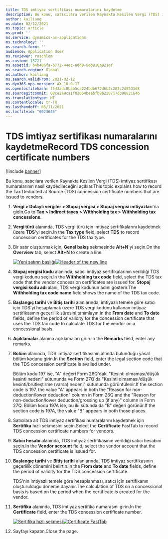```yaml
---
title: TDS imtiyaz sertifikası numaralarını kaydetme
description: Bu konu, satıcılara verilen Kaynakta Kesilen Vergi (TDS) imtiyaz sertifikası numaralarının nasıl kaydedileceğini açıklar.
author: kailiang
ms.date: 02/12/2021
ms.topic: article
ms.prod: ''
ms.service: dynamics-ax-applications
ms.technology: ''
ms.search.form: ''
audience: Application User
ms.reviewer: roschlom
ms.custom: 15721
ms.assetid: b4b406fa-b772-44ec-8dd8-8eb818a921ef
ms.search.region: Global
ms.author: kailiang
ms.search.validFrom: 2021-02-12
ms.dyn365.ops.version: AX 10.0.17
ms.openlocfilehash: f543adc8bab5ca224bdb672d6b3c282c2d8531d8
ms.sourcegitcommit: 08ce2a9ca1f02064beabfb9b228717d39882164b
ms.translationtype: HT
ms.contentlocale: tr-TR
ms.lasthandoff: 05/11/2021
ms.locfileid: "6023646"
---
```

# <a name="record-tds-concession-certificate-numbers"></a><span data-ttu-id="40930-103">TDS imtiyaz sertifikası numaralarını kaydetme</span><span class="sxs-lookup"><span data-stu-id="40930-103">Record TDS concession certificate numbers</span></span>

[!include [banner](../includes/banner.md)]

<span data-ttu-id="40930-104">Bu konu, satıcılara verilen Kaynakta Kesilen Vergi (TDS) imtiyaz sertifikası numaralarının nasıl kaydedileceğini açıklar.</span><span class="sxs-lookup"><span data-stu-id="40930-104">This topic explains how to record the Tax Deducted at Source (TDS) concession certificate numbers that are issued to vendors.</span></span>

1. <span data-ttu-id="40930-105">**Vergi \> Dolaylı vergiler \> Stopaj vergisi \> Stopaj vergisi imtiyazları**'na gidin.</span><span class="sxs-lookup"><span data-stu-id="40930-105">Go to **Tax \> Indirect taxes \> Withholding tax \> Withholding tax concessions**.</span></span>
2. <span data-ttu-id="40930-106">**Vergi türü** alanında, TDS vergi türü için imtiyaz sertifikalarını kaydetmek üzere **TDS**'yi seçin.</span><span class="sxs-lookup"><span data-stu-id="40930-106">In the **Tax type** field, select **TDS** to record concession certificates for the TDS tax type.</span></span>
3. <span data-ttu-id="40930-107">Bir satır oluşturmak için, **Genel bakış** sekmesinde **Alt+N**'yi seçin.</span><span class="sxs-lookup"><span data-stu-id="40930-107">On the **Overview** tab, select **Alt+N** to create a line.</span></span>

    <span data-ttu-id="40930-108">[![Yeni satırın başlığı](./media/apac-ind-TDS-34.png)](./media/apac-ind-TDS-34.png)</span><span class="sxs-lookup"><span data-stu-id="40930-108">[![Header of the new line](./media/apac-ind-TDS-34.png)](./media/apac-ind-TDS-34.png)</span></span>

4. <span data-ttu-id="40930-109">**Stopaj vergisi kodu** alanında, satıcı imtiyaz sertifikalarının verildiği TDS vergi kodunu seçin.</span><span class="sxs-lookup"><span data-stu-id="40930-109">In the **Withholding tax code** field, select the TDS tax code that the vendor concession certificates are issued for.</span></span> <span data-ttu-id="40930-110">**Stopaj vergisi kodu adı** alanı, TDS vergi kodunun adını gösterir.</span><span class="sxs-lookup"><span data-stu-id="40930-110">The **Withholding tax code name** field shows the name of the TDS tax code.</span></span>
5. <span data-ttu-id="40930-111">**Başlangıç tarihi** ve **Bitiş tarihi** alanlarında, imtiyazlı temele göre satıcı için TDS'yi hesaplamak üzere TDS vergi kodunu kullanan imtiyaz sertifikasının geçerlilik süresini tanımlayın.</span><span class="sxs-lookup"><span data-stu-id="40930-111">In the **From date** and **To date** fields, define the period of validity for the concession certificate that uses the TDS tax code to calculate TDS for the vendor on a concessional basis.</span></span>
6. <span data-ttu-id="40930-112">**Açıklamalar** alanına açıklamaları girin.</span><span class="sxs-lookup"><span data-stu-id="40930-112">In the **Remarks** field, enter any remarks.</span></span>
7. <span data-ttu-id="40930-113">**Bölüm** alanında, TDS imtiyaz sertifikasının altında bulunduğu yasal bölüm kodunu girin.</span><span class="sxs-lookup"><span data-stu-id="40930-113">In the **Section** field, enter the legal section code that the TDS concession certificate is availed under.</span></span>

    <span data-ttu-id="40930-114">Bölüm kodu 197 ise, "A" değeri Form 26Q'daki "Kesinti olmaması/düşük kesinti nedeni" sütununda ve Form 27Q'da "Kesinti olmaması/düşük kesinti/brütleştirme (varsa) nedeni" sütununda görüntülenir.</span><span class="sxs-lookup"><span data-stu-id="40930-114">If the section code is 197, the value "A" appears in both the "Reason for non-deduction/lower deduction" column in Form 26Q and the "Reason for non-deduction/lower deduction/grossing up (if any)" column in Form 27Q.</span></span> <span data-ttu-id="40930-115">Bölüm kodu 197A ise, bu iki sütunda da "B" değeri görünür.</span><span class="sxs-lookup"><span data-stu-id="40930-115">If the section code is 197A, the value "B" appears in both those places.</span></span>

8. <span data-ttu-id="40930-116">Satıcılara ait TDS imtiyaz sertifikası numaralarını kaydetmek için **Sertifika** hızlı sekmesini seçin.</span><span class="sxs-lookup"><span data-stu-id="40930-116">Select the **Certificate** FastTab to record TDS concession certificate numbers for vendors.</span></span>
9. <span data-ttu-id="40930-117">**Satıcı hesabı** alanında, TDS imtiyaz sertifikasının verildiği satıcı hesabını seçin.</span><span class="sxs-lookup"><span data-stu-id="40930-117">In the **Vendor account** field, select the vendor account that the TDS concession certificate is issued for.</span></span>
10. <span data-ttu-id="40930-118">**Başlangıç tarihi** ve **Bitiş tarihi** alanlarında, TDS imtiyaz sertifikasının geçerlilik dönemini belirtin.</span><span class="sxs-lookup"><span data-stu-id="40930-118">In the **From date** and **To date** fields, define the period of validity for the TDS concession certificate.</span></span>

    <span data-ttu-id="40930-119">TDS'nin imtiyazlı temele göre hesaplanması, satıcı için sertifikanın oluşturulduğu döneme dayanır.</span><span class="sxs-lookup"><span data-stu-id="40930-119">The calculation of TDS on a concessional basis is based on the period when the certificate is created for the vendor.</span></span>

11. <span data-ttu-id="40930-120">**Sertifika** alanında, TDS imtiyaz sertifika numarasını girin.</span><span class="sxs-lookup"><span data-stu-id="40930-120">In the **Certificate** field, enter the TDS concession certificate number.</span></span>

    <span data-ttu-id="40930-121">[![Sertifika hızlı sekmesi](./media/apac-ind-TDS-33.png)](./media/apac-ind-TDS-33.png)</span><span class="sxs-lookup"><span data-stu-id="40930-121">[![Certificate FastTab](./media/apac-ind-TDS-33.png)](./media/apac-ind-TDS-33.png)</span></span>

12. <span data-ttu-id="40930-122">Sayfayı kapatın.</span><span class="sxs-lookup"><span data-stu-id="40930-122">Close the page.</span></span>
